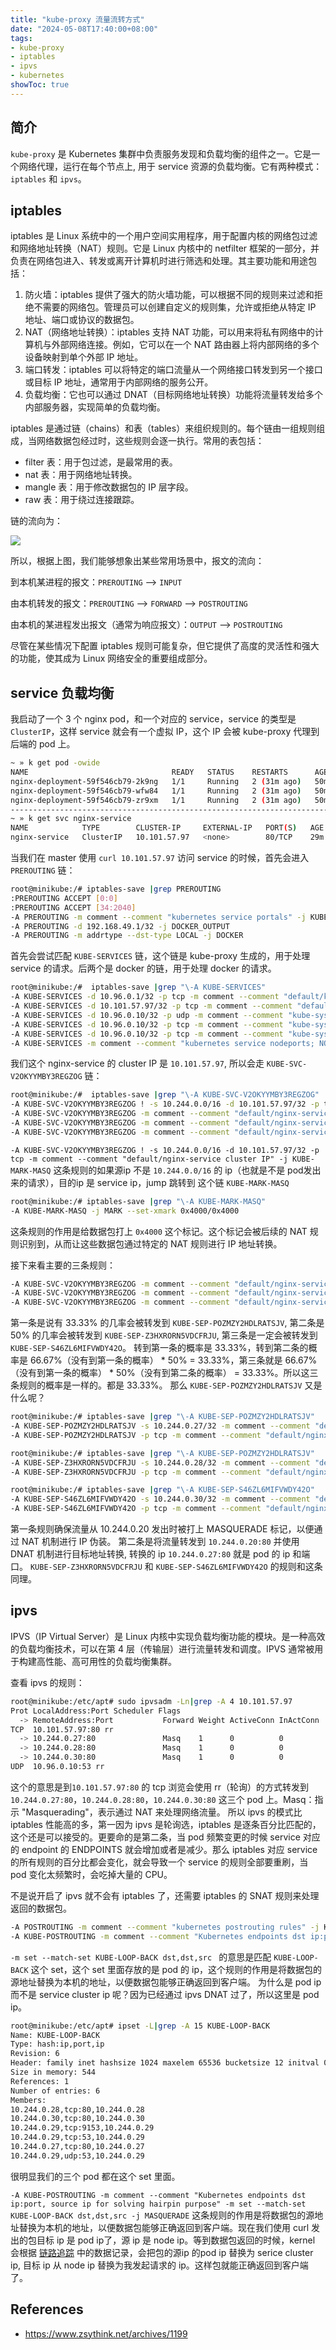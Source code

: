 ```yaml
---
title: "kube-proxy 流量流转方式"
date: "2024-05-08T17:40:00+08:00"
tags: 
- kube-proxy
- iptables
- ipvs
- kubernetes
showToc: true
---
```



## 简介

`kube-proxy` 是 Kubernetes 集群中负责服务发现和负载均衡的组件之一。它是一个网络代理，运行在每个节点上, 用于 service 资源的负载均衡。它有两种模式：`iptables` 和 `ipvs`。

## iptables

iptables 是 Linux 系统中的一个用户空间实用程序，用于配置内核的网络包过滤和网络地址转换（NAT）规则。它是 Linux 内核中的 netfilter 框架的一部分，并负责在网络包进入、转发或离开计算机时进行筛选和处理。其主要功能和用途包括：

1. 防火墙：iptables 提供了强大的防火墙功能，可以根据不同的规则来过滤和拒绝不需要的网络包。管理员可以创建自定义的规则集，允许或拒绝从特定 IP 地址、端口或协议的数据包。
2. NAT（网络地址转换）：iptables 支持 NAT 功能，可以用来将私有网络中的计算机与外部网络连接。例如，它可以在一个 NAT 路由器上将内部网络的多个设备映射到单个外部 IP 地址。
3. 端口转发：iptables 可以将特定的端口流量从一个网络接口转发到另一个接口或目标 IP 地址，通常用于内部网络的服务公开。
4. 负载均衡：它也可以通过 DNAT（目标网络地址转换）功能将流量转发给多个内部服务器，实现简单的负载均衡。

iptables 是通过链（chains）和表（tables）来组织规则的。每个链由一组规则组成，当网络数据包经过时，这些规则会逐一执行。常用的表包括：
- filter 表：用于包过滤，是最常用的表。
- nat 表：用于网络地址转换。
- mangle 表：用于修改数据包的 IP 层字段。
- raw 表：用于绕过连接跟踪。

链的流向为：

![](/images/8e758512-8544-4997-9d2b-d7e9ae72b227.png)

所以，根据上图，我们能够想象出某些常用场景中，报文的流向：

到本机某进程的报文：`PREROUTING` –> `INPUT`

由本机转发的报文：`PREROUTING` –> `FORWARD` –> `POSTROUTING`

由本机的某进程发出报文（通常为响应报文）：`OUTPUT` –> `POSTROUTING`


尽管在某些情况下配置 iptables 规则可能复杂，但它提供了高度的灵活性和强大的功能，使其成为 Linux 网络安全的重要组成部分。



## service 负载均衡

我启动了一个 3 个 nginx pod，和一个对应的 service，service 的类型是 `ClusterIP`，这样 service 就会有一个虚拟 IP，这个 IP 会被 kube-proxy 代理到后端的 pod 上。

```bash
~ » k get pod -owide
NAME                                READY   STATUS    RESTARTS      AGE   IP            NODE       NOMINATED NODE   READINESS GATES
nginx-deployment-59f546cb79-2k9ng   1/1     Running   2 (31m ago)   50m   10.244.0.28   minikube   <none>           <none>
nginx-deployment-59f546cb79-wfw84   1/1     Running   2 (31m ago)   50m   10.244.0.30   minikube   <none>           <none>
nginx-deployment-59f546cb79-zr9xm   1/1     Running   2 (31m ago)   50m   10.244.0.27   minikube   <none>           <none>
----------------------------------------------------------------------------------------------------------------------------------------------------
~ » k get svc nginx-service
NAME            TYPE        CLUSTER-IP     EXTERNAL-IP   PORT(S)   AGE
nginx-service   ClusterIP   10.101.57.97   <none>        80/TCP    29m
```

当我们在 master 使用 `curl 10.101.57.97` 访问 service 的时候，首先会进入 `PREROUTING` 链：

```BASH
root@minikube:/# iptables-save |grep PREROUTING
:PREROUTING ACCEPT [0:0]
:PREROUTING ACCEPT [34:2040]
-A PREROUTING -m comment --comment "kubernetes service portals" -j KUBE-SERVICES
-A PREROUTING -d 192.168.49.1/32 -j DOCKER_OUTPUT
-A PREROUTING -m addrtype --dst-type LOCAL -j DOCKER
```

首先会尝试匹配 `KUBE-SERVICES` 链，这个链是 kube-proxy 生成的，用于处理 service 的请求。后两个是 docker 的链，用于处理 docker 的请求。

```bash
root@minikube:/#  iptables-save |grep "\-A KUBE-SERVICES"
-A KUBE-SERVICES -d 10.96.0.1/32 -p tcp -m comment --comment "default/kubernetes:https cluster IP" -j KUBE-SVC-NPX46M4PTMTKRN6Y
-A KUBE-SERVICES -d 10.101.57.97/32 -p tcp -m comment --comment "default/nginx-service cluster IP" -j KUBE-SVC-V2OKYYMBY3REGZOG
-A KUBE-SERVICES -d 10.96.0.10/32 -p udp -m comment --comment "kube-system/kube-dns:dns cluster IP" -j KUBE-SVC-TCOU7JCQXEZGVUNU
-A KUBE-SERVICES -d 10.96.0.10/32 -p tcp -m comment --comment "kube-system/kube-dns:dns-tcp cluster IP" -j KUBE-SVC-ERIFXISQEP7F7OF4
-A KUBE-SERVICES -d 10.96.0.10/32 -p tcp -m comment --comment "kube-system/kube-dns:metrics cluster IP" -j KUBE-SVC-JD5MR3NA4I4DYORP
-A KUBE-SERVICES -m comment --comment "kubernetes service nodeports; NOTE: this must be the last rule in this chain" -m addrtype --dst-type LOCAL -j KUBE-NODEPORTS
```

我们这个 nginx-service 的 cluster IP 是 `10.101.57.97`, 所以会走 `KUBE-SVC-V2OKYYMBY3REGZOG` 链：

```bash
root@minikube:/#  iptables-save |grep "\-A KUBE-SVC-V2OKYYMBY3REGZOG"
-A KUBE-SVC-V2OKYYMBY3REGZOG ! -s 10.244.0.0/16 -d 10.101.57.97/32 -p tcp -m comment --comment "default/nginx-service cluster IP" -j KUBE-MARK-MASQ
-A KUBE-SVC-V2OKYYMBY3REGZOG -m comment --comment "default/nginx-service -> 10.244.0.27:80" -m statistic --mode random --probability 0.33333333349 -j KUBE-SEP-POZMZY2HDLRATSJV
-A KUBE-SVC-V2OKYYMBY3REGZOG -m comment --comment "default/nginx-service -> 10.244.0.28:80" -m statistic --mode random --probability 0.50000000000 -j KUBE-SEP-Z3HXRORN5VDCFRJU
-A KUBE-SVC-V2OKYYMBY3REGZOG -m comment --comment "default/nginx-service -> 10.244.0.30:80" -j KUBE-SEP-S46ZL6MIFVWDY42O
```

`-A KUBE-SVC-V2OKYYMBY3REGZOG ! -s 10.244.0.0/16 -d 10.101.57.97/32 -p tcp -m comment --comment "default/nginx-service cluster IP" -j KUBE-MARK-MASQ` 这条规则的如果源ip 不是 `10.244.0.0/16` 的 ip（也就是不是 pod发出来的请求），目的ip 是 service ip，jump 跳转到 这个链 `KUBE-MARK-MASQ`

```bash
root@minikube:/# iptables-save |grep "\-A KUBE-MARK-MASQ"
-A KUBE-MARK-MASQ -j MARK --set-xmark 0x4000/0x4000
```

这条规则的作用是给数据包打上 `0x4000` 这个标记。这个标记会被后续的 NAT 规则识别到，从而让这些数据包通过特定的 NAT 规则进行 IP 地址转换。

接下来看主要的三条规则：

```BASH
-A KUBE-SVC-V2OKYYMBY3REGZOG -m comment --comment "default/nginx-service -> 10.244.0.27:80" -m statistic --mode random --probability 0.33333333349 -j KUBE-SEP-POZMZY2HDLRATSJV
-A KUBE-SVC-V2OKYYMBY3REGZOG -m comment --comment "default/nginx-service -> 10.244.0.28:80" -m statistic --mode random --probability 0.50000000000 -j KUBE-SEP-Z3HXRORN5VDCFRJU
-A KUBE-SVC-V2OKYYMBY3REGZOG -m comment --comment "default/nginx-service -> 10.244.0.30:80" -j KUBE-SEP-S46ZL6MIFVWDY42O
```

第一条是说有 33.33% 的几率会被转发到 `KUBE-SEP-POZMZY2HDLRATSJV`, 第二条是 50% 的几率会被转发到 `KUBE-SEP-Z3HXRORN5VDCFRJU`, 第三条是一定会被转发到 `KUBE-SEP-S46ZL6MIFVWDY42O`。
转到第一条的概率是 33.33%，转到第二条的概率是 66.67%（没有到第一条的概率） * 50% = 33.33%，第三条就是 66.67%（没有到第一条的概率） * 50%（没有到第二条的概率） = 33.33%。所以这三条规则的概率是一样的。都是 33.33%。
那么 `KUBE-SEP-POZMZY2HDLRATSJV` 又是什么呢？

```bash
root@minikube:/# iptables-save |grep "\-A KUBE-SEP-POZMZY2HDLRATSJV"
-A KUBE-SEP-POZMZY2HDLRATSJV -s 10.244.0.27/32 -m comment --comment "default/nginx-service" -j KUBE-MARK-MASQ
-A KUBE-SEP-POZMZY2HDLRATSJV -p tcp -m comment --comment "default/nginx-service" -m tcp -j DNAT --to-destination 10.244.0.27:80

root@minikube:/# iptables-save |grep "\-A KUBE-SEP-POZMZY2HDLRATSJV"
-A KUBE-SEP-Z3HXRORN5VDCFRJU -s 10.244.0.28/32 -m comment --comment "default/nginx-service" -j KUBE-MARK-MASQ
-A KUBE-SEP-Z3HXRORN5VDCFRJU -p tcp -m comment --comment "default/nginx-service" -m tcp -j DNAT --to-destination 10.244.0.28:80

root@minikube:/# iptables-save |grep "\-A KUBE-SEP-S46ZL6MIFVWDY42O"
-A KUBE-SEP-S46ZL6MIFVWDY42O -s 10.244.0.30/32 -m comment --comment "default/nginx-service" -j KUBE-MARK-MASQ
-A KUBE-SEP-S46ZL6MIFVWDY42O -p tcp -m comment --comment "default/nginx-service" -m tcp -j DNAT --to-destination 10.244.0.30:80
```

第一条规则确保流量从 10.244.0.20 发出时被打上 MASQUERADE 标记，以便通过 NAT 机制进行 IP 伪装。
第二条是将流量转发到 `10.244.0.20:80` 并使用 DNAT 机制进行目标地址转换, 转换的 ip `10.244.0.27:80` 就是 pod 的 ip 和端口。
`KUBE-SEP-Z3HXRORN5VDCFRJU` 和 `KUBE-SEP-S46ZL6MIFVWDY42O` 的规则和这条同理。

## ipvs

IPVS（IP Virtual Server）是 Linux 内核中实现负载均衡功能的模块。是一种高效的负载均衡技术，可以在第 4 层（传输层）进行流量转发和调度。IPVS 通常被用于构建高性能、高可用性的负载均衡集群。


查看 ipvs 的规则：

```bash
root@minikube:/etc/apt# sudo ipvsadm -Ln|grep -A 4 10.101.57.97
Prot LocalAddress:Port Scheduler Flags
  -> RemoteAddress:Port           Forward Weight ActiveConn InActConn
TCP  10.101.57.97:80 rr
  -> 10.244.0.27:80               Masq    1      0          0
  -> 10.244.0.28:80               Masq    1      0          0
  -> 10.244.0.30:80               Masq    1      0          0
UDP  10.96.0.10:53 rr
```

这个的意思是到`10.101.57.97:80` 的 tcp 浏览会使用 rr（轮询）的方式转发到 `10.244.0.27:80`，`10.244.0.28:80`，`10.244.0.30:80` 这三个 pod 上。Masq：指示 "Masquerading"，表示通过 NAT 来处理网络流量。
所以 ipvs 的模式比 iptables 性能高的多，第一因为 ipvs 是轮询选，iptables 是逐条百分比匹配的，这个还是可以接受的。更要命的是第二条，当 pod 频繁变更的时候 service 对应的 endpoint 的 ENDPOINTS 就会增加或者是减少。那么 iptables 对应 service 的所有规则的百分比都会变化，就会导致一个 service 的规则全部要重刷，当 pod 变化太频繁时，会吃掉大量的 CPU。 

不是说开启了 ipvs 就不会有 iptables 了，还需要 iptables 的 SNAT 规则来处理返回的数据包。

```bash
-A POSTROUTING -m comment --comment "kubernetes postrouting rules" -j KUBE-POSTROUTING
-A KUBE-POSTROUTING -m comment --comment "Kubernetes endpoints dst ip:port, source ip for solving hairpin purpose" -m set --match-set KUBE-LOOP-BACK dst,dst,src -j MASQUERADE
```

`-m set --match-set KUBE-LOOP-BACK dst,dst,src ` 的意思是匹配 `KUBE-LOOP-BACK` 这个 set，这个 set 里面存放的是 pod 的 ip，这个规则的作用是将数据包的源地址替换为本机的地址，以便数据包能够正确返回到客户端。
为什么是 pod ip 而不是 service cluster ip 呢？因为已经通过 ipvs DNAT 过了，所以这里是 pod ip。

```bash
root@minikube:/etc/apt# ipset -L|grep -A 15 KUBE-LOOP-BACK
Name: KUBE-LOOP-BACK
Type: hash:ip,port,ip
Revision: 6
Header: family inet hashsize 1024 maxelem 65536 bucketsize 12 initval 0xe4e21451
Size in memory: 544
References: 1
Number of entries: 6
Members:
10.244.0.28,tcp:80,10.244.0.28
10.244.0.30,tcp:80,10.244.0.30
10.244.0.29,tcp:9153,10.244.0.29
10.244.0.29,tcp:53,10.244.0.29
10.244.0.27,tcp:80,10.244.0.27
10.244.0.29,udp:53,10.244.0.29

```

很明显我们的三个 pod 都在这个 set 里面。

`-A KUBE-POSTROUTING -m comment --comment "Kubernetes endpoints dst ip:port, source ip for solving hairpin purpose" -m set --match-set KUBE-LOOP-BACK dst,dst,src -j MASQUERADE` 
这条规则的作用是将数据包的源地址替换为本机的地址，以便数据包能够正确返回到客户端。现在我们使用 curl 发出的包目标 ip 是 pod ip了，源 ip 是 node ip。等到数据包返回的时候，kernel 会根据 [链路追踪](https://baike.baidu.com/item/conntrack/11034728) 中的数据记录，会把包的源ip 的pod ip 替换为 serice cluster ip, 目标 ip 从 node ip 替换为我发起请求的 ip。这样包就能正确返回到客户端了。


## References
- https://www.zsythink.net/archives/1199